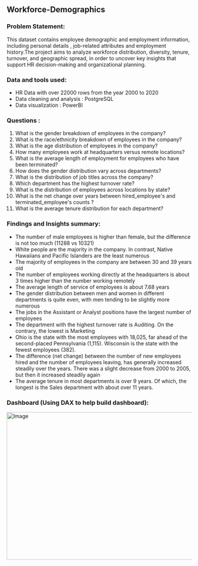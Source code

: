 ## Workforce-Demographics
### Problem Statement: 
This dataset contains employee demographic and employment information, including personal details , job-related attributes and employment history.The project aims to analyze workforce distribution, diversity, tenure, turnover, and geographic spread, in order to uncover key insights that support HR decision-making and organizational planning. 

### Data and tools used: 
- HR Data with over 22000 rows from the year 2000 to 2020
- Data cleaning and analysis : PostgreSQL
- Data visualization : PowerBI
### Questions : 
1. What is the gender breakdown of employees in the company?
2. What is the race/ethnicity breakdown of employees in the company?
3. What is the age distribution of employees in the company?
4. How many employees work at headquarters versus remote locations?
5. What is the average length of employment for employees who have been terminated?
6. How does the gender distribution vary across departments?
7. What is the distribution of job titles across the company?
8. Which department has the highest turnover rate?
9. What is the distribution of employees across locations by state?
10. What is the net change over years between hired_employee's and terminated_employee's counts ?
11. What is the average tenure distribution for each department?
### Findings and Insights summary: 
- The number of male employees is higher than female, but the difference is not too much (11288 vs 10321)
- White people are the majority in the company. In contrast, Native Hawaiians and Pacific Islanders are the least numerous
- The majority of employees in the company are between 30 and 39 years old
- The number of employees working directly at the headquarters is about 3 times higher than the number working remotely
- The average length of service of employees is about 7.68 years
- The gender distribution between men and women in different departments is quite even, with men tending to be slightly more numerous
- The jobs in the Assistant or Analyst positions have the largest number of employees
- The department with the highest turnover rate is Auditing. On the contrary, the lowest is Marketing
- Ohio is the state with the most employees with 18,025, far ahead of the second-placed Pennsylvania (1,115). Wisconsin is the state with the fewest employees (382).
- The difference (net change) between the number of new employees hired and the number of employees leaving, has generally increased steadily over the years. There was a slight decrease from 2000 to 2005, but then it increased steadily again
- The average tenure in most departments is over 9 years. Of which, the longest is the Sales department with about over 11 years.
### Dashboard (Using DAX to help build dashboard): 
<img width="700" height="400" alt="Image" src="https://github.com/user-attachments/assets/11e1b22a-bc60-40a7-a5a0-24167490ec4d" />


